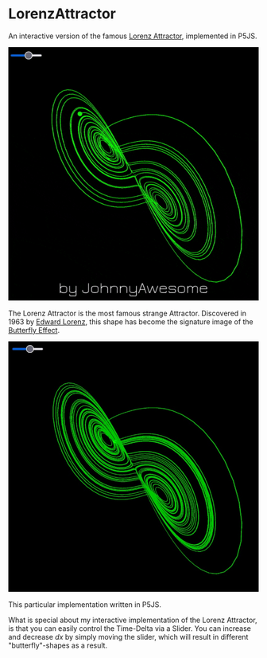# LorenzAttractor

An interactive version of the famous [Lorenz Attractor](https://en.wikipedia.org/wiki/Lorenz_system), implemented in P5JS.

![Lorenz Attractor](https://raw.githubusercontent.com/johnnyawesome/LorenzAttractor/main/LorenzAttractor/DemoImages/LorenzAttractor.gif)

The Lorenz Attractor is the most famous strange Attractor. Discovered in 1963 by [Edward Lorenz](https://en.wikipedia.org/wiki/Edward_Norton_Lorenz), this shape has become the signature image of the [Butterfly Effect](https://en.wikipedia.org/wiki/Butterfly_effect).

![Lorenz Attractor](https://raw.githubusercontent.com/johnnyawesome/LorenzAttractor/main/LorenzAttractor/DemoImages/LorenzAttractor.jpg)

This particular implementation written in P5JS.

What is special about my interactive implementation of the Lorenz Attractor, is that you can easily control the Time-Delta via a Slider.
You can increase and decrease *dx* by simply moving the slider, which will result in different "butterfly"-shapes as a result.



